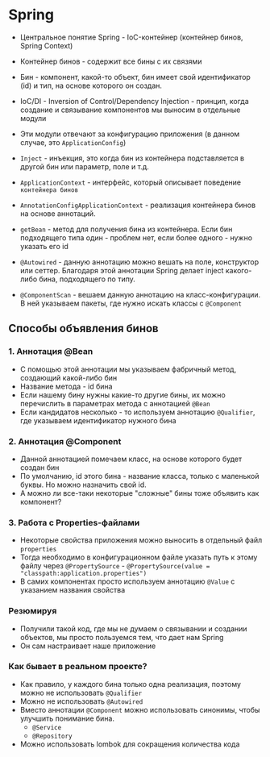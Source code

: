 # Spring

* Центральное понятие Spring - IoC-контейнер (контейнер бинов, Spring Context)
* Контейнер бинов - содержит все бины с их связями
* Бин - компонент, какой-то объект, бин имеет свой идентификатор (id) и тип, на основе которого он создан.
* IoC/DI - Inversion of Control/Dependency Injection - принцип, когда создание и связывание компонентов мы выносим в отдельные модули
* Эти модули отвечают за конфигурацию приложения (в данном случае, это `ApplicationConfig`)
* `Inject` - инъекция, это когда бин из контейнера подставляется в другой бин или параметр, поле и т.д.

* `ApplicationContext` - интерфейс, который описывает поведение `контейнера бинов`
* `AnnotationConfigApplicationContext` - реализация контейнера бинов на основе аннотаций.
* `getBean` - метод для получения бина из контейнера. Если бин подходящего типа один - проблем нет, если более одного - нужно указать его id
* `@Autowired` - данную аннотацию можно вешать на поле, конструктор или сеттер. Благодаря этой аннотации Spring делает inject какого-либо бина, подходящего по типу.
* `@ComponentScan` - вешаем данную аннотацию на класс-конфигурации. В ней указываем пакеты, где нужно искать классы с `@Component`

## Способы объявления бинов

### 1. Аннотация @Bean

* С помощью этой аннотации мы указываем фабричный метод, создающий какой-либо бин
* Название метода - id бина
* Если нашему бину нужны какие-то другие бины, их можно перечислить в параметрах метода с аннотацией `@Bean`
* Если кандидатов несколько - то используем аннотацию `@Qualifier`, где указываем идентификатор нужного бина

### 2. Аннотация @Component

* Данной аннотацией помечаем класс, на основе которого будет создан бин
* По умолчанию, id этого бина - название класса, только с маленькой буквы. Но можно назначить свой id.
* А можно ли все-таки некоторые "сложные" бины тоже объявить как компонент?

### 3. Работа с Properties-файлами 

* Некоторые свойства приложения можно выносить в отдельный файл `properties`
* Тогда необходимо в конфигурационном файле указать путь к этому файлу через `@PropertySource` - `@PropertySource(value = "classpath:application.properties")`
* В самих компонентах просто используем аннотацию `@Value` с указанием названия свойства

### Резюмируя 

* Получили такой код, где мы не думаем о связывании и создании объектов, мы просто пользуемся тем, что дает нам Spring
* Он сам настраивает наше приложение

### Как бывает в реальном проекте?

* Как правило, у каждого бина только одна реализация, поэтому можно не использовать `@Qualifier`
* Можно не использовать `@Autowired`
* Вместо аннотации `@Component` можно использовать синонимы, чтобы улучшить понимание бина.
  * `@Service`
  * `@Repository`
* Можно использовать lombok для сокращения количества кода